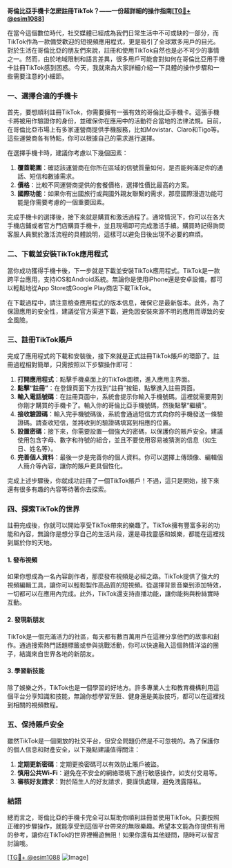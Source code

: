 **哥倫比亞手機卡怎麽註冊TikTok？——一份超詳細的操作指南[[TG💪+ @esim1088](https://t.me/s/esim1088)]**

在當今這個數位時代，社交媒體已經成為我們日常生活中不可或缺的一部分，而TikTok作為一款備受歡迎的短視頻應用程式，更是吸引了全球眾多用戶的目光。對於生活在哥倫比亞的朋友們來說，註冊和使用TikTok自然也是必不可少的事情之一。然而，由於地域限制和語言差異，很多用戶可能會對如何在哥倫比亞用手機卡註冊TikTok感到困惑。今天，我就來為大家詳細介紹一下具體的操作步驟和一些需要注意的小細節。

### 一、選擇合適的手機卡

首先，要想順利註冊TikTok，你需要擁有一張有效的哥倫比亞手機卡。這張手機卡將被用作驗證你的身份，並確保你在應用中的活動符合當地的法律法規。目前，在哥倫比亞市場上有多家運營商提供手機服務，比如Movistar、Claro和Tigo等。這些運營商各有特點，你可以根據自己的需求進行選擇。

在選擇手機卡時，建議你考慮以下幾個因素：
1. **覆蓋範圍**：確認該運營商在你所在區域的信號質量如何，是否能夠滿足你的通話、短信和數據需求。
2. **價格**：比較不同運營商提供的套餐價格，選擇性價比最高的方案。
3. **國際功能**：如果你有出國旅行或與國外親友聯繫的需求，那麼國際漫遊功能可能是你需要考慮的一個重要因素。

完成手機卡的選擇後，接下來就是購買和激活過程了。通常情況下，你可以在各大手機店鋪或者官方門店購買手機卡，並且現場即可完成激活手續。購買時記得詢問客服人員關於激活流程的具體說明，這樣可以避免日後出現不必要的麻煩。

### 二、下載並安裝TikTok應用程式

當你成功獲得手機卡後，下一步就是下載並安裝TikTok應用程式。TikTok是一款跨平台應用，支持iOS和Android系統。無論你是使用iPhone還是安卓設備，都可以輕鬆地從App Store或Google Play商店下載TikTok。

在下載過程中，請注意檢查應用程式的版本信息，確保它是最新版本。此外，為了保證應用的安全性，建議從官方渠道下載，避免因安裝來源不明的應用而導致的安全風險。

### 三、註冊TikTok賬戶

完成了應用程式的下載和安裝後，接下來就是正式註冊TikTok賬戶的環節了。註冊過程相對簡單，只需按照以下步驟操作即可：

1. **打開應用程式**：點擊手機桌面上的TikTok圖標，進入應用主界面。
2. **點擊“註冊”**：在登錄頁面下方找到“註冊”按鈕，點擊進入註冊頁面。
3. **輸入電話號碼**：在註冊頁面中，系統會提示你輸入手機號碼。這裡就需要用到你剛才購買的手機卡了。輸入你的哥倫比亞手機號碼，然後點擊“繼續”。
4. **接收驗證碼**：輸入完手機號碼後，系統會通過短信方式向你的手機發送一條驗證碼。請查收短信，並將收到的驗證碼填寫到相應的位置。
5. **設置密碼**：接下來，你需要設置一個強大的密碼，以保護你的賬戶安全。建議使用包含字母、數字和符號的組合，並且不要使用容易被猜測的信息（如生日、姓名等）。
6. **完善個人資料**：最後一步是完善你的個人資料。你可以選擇上傳頭像、編輯個人簡介等內容，讓你的賬戶更具個性化。

完成上述步驟後，你就成功註冊了一個TikTok賬戶！不過，這只是開始，接下來還有很多有趣的內容等待著你去探索。

### 四、探索TikTok的世界

註冊完成後，你就可以開始享受TikTok帶來的樂趣了。TikTok擁有豐富多彩的功能和內容，無論你是想分享自己的生活片段，還是尋找靈感和娛樂，都能在這裡找到屬於你的天地。

#### 1. 發布視頻

如果你想成為一名內容創作者，那麼發布視頻是必經之路。TikTok提供了強大的視頻編輯工具，讓你可以輕鬆製作高品質的短視頻。從選擇背景音樂到添加特效，一切都可以在應用內完成。此外，TikTok還支持直播功能，讓你能夠與粉絲實時互動。

#### 2. 發現新朋友

TikTok是一個充滿活力的社區，每天都有數百萬用戶在這裡分享他們的故事和創作。通過搜索熱門話題標籤或參與挑戰活動，你可以快速融入這個熱情洋溢的圈子，結識來自世界各地的新朋友。

#### 3. 學習新技能

除了娛樂之外，TikTok也是一個學習的好地方。許多專業人士和教育機構利用這個平台分享知識和技能，無論你想學習烹飪、健身還是美妝技巧，都可以在這裡找到相關的視頻教程。

### 五、保持賬戶安全

雖然TikTok是一個開放的社交平台，但安全問題仍然是不可忽視的。為了保護你的個人信息和財產安全，以下幾點建議值得關注：

1. **定期更新密碼**：定期更換密碼可以有效防止賬戶被盜。
2. **慎用公共Wi-Fi**：避免在不安全的網絡環境下進行敏感操作，如支付交易等。
3. **審核好友請求**：對於陌生人的好友請求，要謹慎處理，避免洩露隱私。

### 結語

總而言之，哥倫比亞的手機卡完全可以幫助你順利註冊並使用TikTok。只要按照正確的步驟操作，就能享受到這個平台帶來的無限樂趣。希望本文能為你提供有用的參考，讓你在TikTok的世界裡暢遊無阻！如果你還有其他疑問，隨時可以留言討論哦。

[[TG💪+ @esim1088](https://t.me/s/esim1088) ![Image](https://i.postimg.cc/4NQfJmqS/Snipaste-2025-05-13-00-14-12.png)]